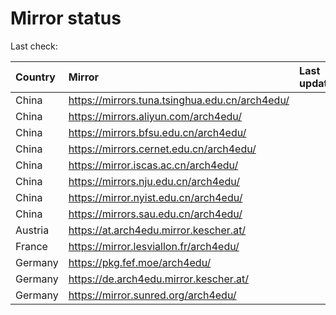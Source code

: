 <script src="./time.js"></script>
# Mirror status
Last check: <script type="text/javascript">localize(1740731305.7601378);</script>

|Country|Mirror|Last update|
|:------|:-----|:----------|
|China|https://mirrors.tuna.tsinghua.edu.cn/arch4edu/|<script type="text/javascript">localize(1740725109);</script>|
|China|https://mirrors.aliyun.com/arch4edu/|<script type="text/javascript">localize(1740681704);</script>|
|China|https://mirrors.bfsu.edu.cn/arch4edu/|<script type="text/javascript">localize(1740681704);</script>|
|China|https://mirrors.cernet.edu.cn/arch4edu/|<script type="text/javascript">localize(1740725109);</script>|
|China|https://mirror.iscas.ac.cn/arch4edu/|<script type="text/javascript">localize(1740725109);</script>|
|China|https://mirrors.nju.edu.cn/arch4edu/|<script type="text/javascript">localize(1740638702);</script>|
|China|https://mirror.nyist.edu.cn/arch4edu/|<script type="text/javascript">localize(1740681704);</script>|
|China|https://mirrors.sau.edu.cn/arch4edu/|<script type="text/javascript">localize(1731653531);</script>|
|Austria|https://at.arch4edu.mirror.kescher.at/|<script type="text/javascript">localize(1740681704);</script>|
|France|https://mirror.lesviallon.fr/arch4edu/|<script type="text/javascript">localize(1740725109);</script>|
|Germany|https://pkg.fef.moe/arch4edu/|<script type="text/javascript">localize(1740681704);</script>|
|Germany|https://de.arch4edu.mirror.kescher.at/|<script type="text/javascript">localize(1740681704);</script>|
|Germany|https://mirror.sunred.org/arch4edu/|<script type="text/javascript">localize(1740681704);</script>|

<script src="./tablefilter/tablefilter.js"></script>
<script src="./table.js"></script>